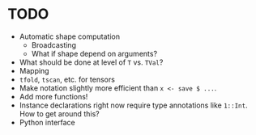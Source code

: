 # TODO

*   Automatic shape computation
	*   Broadcasting
	*   What if shape depend on arguments?
*   What should be done at level of `T` vs. `TVal`?
*   Mapping
*   `tfold`, `tscan`, etc. for tensors
*   Make notation slightly more efficient than `x <- save $ ...`.
*   Add more functions!
*   Instance declarations right now require type annotations like `1::Int`. How to get around this?
*   Python interface
